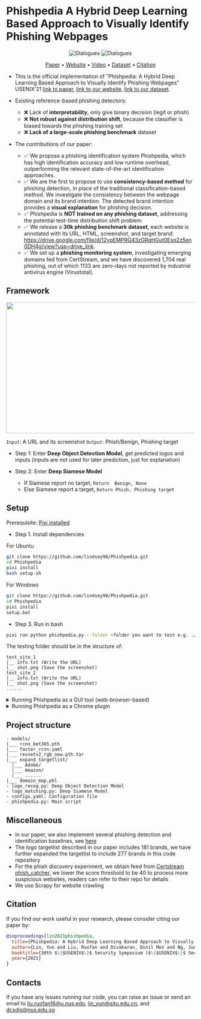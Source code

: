 # Phishpedia A Hybrid Deep Learning Based Approach to Visually Identify Phishing Webpages

<div align="center">

![Dialogues](https://img.shields.io/badge/Proctected_Brands_Size-277-green?style=flat-square)
![Dialogues](https://img.shields.io/badge/Phishing_Benchmark_Size-30k-green?style=flat-square)

</div>
<p align="center">
  <a href="https://www.usenix.org/conference/usenixsecurity21/presentation/lin">Paper</a> •
  <a href="https://sites.google.com/view/phishpedia-site/">Website</a> •
  <a href="https://www.youtube.com/watch?v=ZQOH1RW5DmY">Video</a> •
   <a href="https://drive.google.com/file/d/12ypEMPRQ43zGRqHGut0Esq2z5en0DH4g/view?usp=drive_link">Dataset</a> •
  <a href="#citation">Citation</a>
</p>

- This is the official implementation of "Phishpedia: A Hybrid Deep Learning Based Approach to Visually Identify Phishing Webpages" USENIX'21 [link to paper](https://www.usenix.org/conference/usenixsecurity21/presentation/lin), [link to our website](https://sites.google.com/view/phishpedia-site/), [link to our dataset](https://drive.google.com/file/d/12ypEMPRQ43zGRqHGut0Esq2z5en0DH4g/view?usp=drive_link).

- Existing reference-based phishing detectors:
  - :x: Lack of **interpretability**, only give binary decision (legit or phish)
  - :x: **Not robust against distribution shift**, because the classifier is biased towards the phishing training set
  - :x: **Lack of a large-scale phishing benchmark** dataset
- The contributions of our paper:
  - :white_check_mark: We propose a phishing identification system Phishpedia, which has high identification accuracy and low runtime overhead, outperforming the relevant state-of-the-art identification approaches.
  - :white_check_mark: We are the first to propose to use **consistency-based method** for phishing detection, in place of the traditional classification-based method. We investigate the consistency between the webpage domain and its brand intention. The detected brand intention provides a **visual explanation** for phishing decision.
  - :white_check_mark: Phishpedia is **NOT trained on any phishing dataset**, addressing the potential test-time distribution shift problem.
  - :white_check_mark: We release a **30k phishing benchmark dataset**, each website is annotated with its URL, HTML, screenshot, and target brand: https://drive.google.com/file/d/12ypEMPRQ43zGRqHGut0Esq2z5en0DH4g/view?usp=drive_link.
  - :white_check_mark: We set up a **phishing monitoring system**, investigating emerging domains fed from CertStream, and we have discovered 1,704 real phishing, out of which 1133 are zero-days not reported by industrial antivirus engine (Virustotal).


## Framework

<img src="./datasets/overview.png" style="width:2000px;height:350px"/>

`Input`: A URL and its screenshot `Output`: Phish/Benign, Phishing target

- Step 1: Enter <b>Deep Object Detection Model</b>, get predicted logos and inputs (inputs are not used for later prediction, just for explanation)

- Step 2: Enter <b>Deep Siamese Model</b>
  - If Siamese report no target, `Return  Benign, None`
  - Else Siamese report a target, `Return Phish, Phishing target`


## Setup

Prerequisite: [Pixi installed](https://pixi.sh/latest/)

- Step 1. Install dependencies 

For Ubuntu

```bash
git clone https://github.com/lindsey98/Phishpedia.git
cd Phishpedia
pixi install
bash setup.sh
```

For Windows

```bash
git clone https://github.com/lindsey98/Phishpedia.git
cd Phishpedia
pixi install
setup.bat
```

- Step 3. Run in bash

```bash
pixi run python phishpedia.py --folder <folder you want to test e.g. ./datasets/test_sites>
```

The testing folder should be in the structure of:

```
test_site_1
|__ info.txt (Write the URL)
|__ shot.png (Save the screenshot)
test_site_2
|__ info.txt (Write the URL)
|__ shot.png (Save the screenshot)
......
```

<details>
  <summary>Running Phishpedia as a GUI tool (web-browser-based)</summary>
  
  Refer to [WEBtool/](WEBtool/)
</details>

<details>
  <summary>Running Phishpedia as a Chrome plugin</summary>
  
  Refer to [Plugin_for_Chrome/](Plugin_for_Chrome/)
</details>


## Project structure

```
- models/
|___ rcnn_bet365.pth
|___ faster_rcnn.yaml
|___ resnetv2_rgb_new.pth.tar
|___ expand_targetlist/
  |___ Adobe/
  |___ Amazon/
  |___ ......
|___ domain_map.pkl
- logo_recog.py: Deep Object Detection Model
- logo_matching.py: Deep Siamese Model
- configs.yaml: Configuration file
- phishpedia.py: Main script
```

## Miscellaneous
- In our paper, we also implement several phishing detection and identification baselines, see [here](https://github.com/lindsey98/PhishingBaseline)
- The logo targetlist described in our paper includes 181 brands, we have further expanded the targetlist to include 277 brands in this code repository 
- For the phish discovery experiment, we obtain feed from [Certstream phish_catcher](https://github.com/x0rz/phishing_catcher), we lower the score threshold to be 40 to process more suspicious websites, readers can refer to their repo for details
- We use Scrapy for website crawling

## Citation

If you find our work useful in your research, please consider citing our paper by:

```bibtex
@inproceedings{lin2021phishpedia,
  title={Phishpedia: A Hybrid Deep Learning Based Approach to Visually Identify Phishing Webpages},
  author={Lin, Yun and Liu, Ruofan and Divakaran, Dinil Mon and Ng, Jun Yang and Chan, Qing Zhou and Lu, Yiwen and Si, Yuxuan and Zhang, Fan and Dong, Jin Song},
  booktitle={30th $\{$USENIX$\}$ Security Symposium ($\{$USENIX$\}$ Security 21)},
  year={2021}
}
```

## Contacts

If you have any issues running our code, you can raise an issue or send an email to liu.ruofan16@u.nus.edu, lin_yun@sjtu.edu.cn, and dcsdjs@nus.edu.sg
